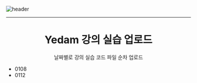 ![header](https://capsule-render.vercel.app/api?type=Waving&color=gradient&height=300&section=header&text=Yedam%20project&fontSize=100&animation=fadeIn&fontAlignY=38&desc=Yedam%20Programming&descAlignY=60&descAlign=78)
<hr>
<div align = center>
  <h1>Yedam 강의 실습 업로드</h1>
</div>
<div align = center>
  날짜별로 강의 실습 코드
  파일 순차 업로드
</div>

<ul>
  <li>
    0108
  </li>
  <li>
    0112
  </li>
</ul>
